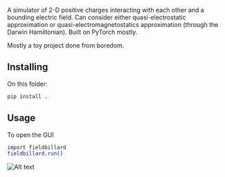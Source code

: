A simulator of 2-D positive charges interacting with each other and 
a bounding electric field. Can consider either quasi-electrostatic approximation 
or quasi-electromagnetostatics approximation (through the Darwin Hamiltonian).
Built on PyTorch mostly.

Mostly a toy project done from boredom.


## Installing
On this folder:
```sh
pip install .
```

## Usage
To open the GUI
```sh
import fieldbillard
fieldbillard.run()
```

![Alt text](docs/figs/examplegui.png?raw=true "GUI")
